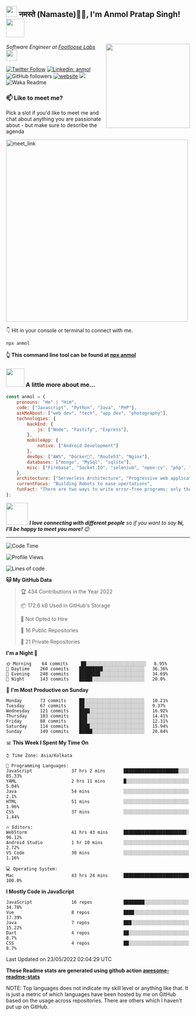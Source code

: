 <h2><img src="https://emojis.slackmojis.com/emojis/images/1531849430/4246/blob-sunglasses.gif?1531849430" width="30"/> नमस्ते (Namaste)🙏🏻, I'm Anmol Pratap Singh! <img src="https://media.giphy.com/media/12oufCB0MyZ1Go/giphy.gif" width="50"></h2>
<img align='right' src="https://media.giphy.com/media/M9gbBd9nbDrOTu1Mqx/giphy.gif" width="230">
<p><em>Software Engineer at <a href="https://www.footloose.io/">Footloose Labs
</a><img src="https://media.giphy.com/media/WUlplcMpOCEmTGBtBW/giphy.gif" width="30"> 
</em></p>

[![Twitter Follow](https://img.shields.io/twitter/follow/misteranmol?label=Follow)](https://twitter.com/intent/follow?screen_name=misteranmol)
[![Linkedin: anmol](https://img.shields.io/badge/-anmol-blue?style=flat-square&logo=Linkedin&logoColor=white&link=https://www.linkedin.com/in/anmol-p-singh/)](https://www.linkedin.com/in/anmol098/)
![GitHub followers](https://img.shields.io/github/followers/anmol098?label=Follow&style=social)
[![website](https://img.shields.io/badge/Website-46a2f1.svg?&style=flat-square&logo=Google-Chrome&logoColor=white&link=https://anmolsingh.me/)](https://anmolsingh.me/)
![](https://visitor-badge.glitch.me/badge?page_id=anmol098.anmol098)
![Waka Readme](https://github.com/anmol098/anmol098/workflows/Waka%20Readme/badge.svg)

### 📫 Like to meet me?

Pick a slot if you'd like to meet me and chat about anything you are passionate about - but make sure to describe the agenda

<a href="https://calendly.com/anmol098/30min" target="_blank"><img width="498" alt="meet_link" src="https://user-images.githubusercontent.com/15426564/144297439-f530f383-e73e-41e0-9914-a9b7d3f432e5.png"></a>

👇 Hit in your console or terminal to connect with me.

```bash
npx anmol
```
**👆 This command line tool can be found at [npx anmol](https://github.com/anmol098/npx_card)**

### <img src="https://media.giphy.com/media/VgCDAzcKvsR6OM0uWg/giphy.gif" width="50"> A little more about me...  

```javascript
const anmol = {
    pronouns: "He" | "Him",
    code: ["Javascript", "Python", "Java", "PHP"],
    askMeAbout: ["web dev", "tech", "app dev", "photography"],
    technologies: {
        backEnd: {
            js: ["Node", "Fastify", "Express"],
        },
        mobileApp: {
            native: ["Android Development"]
        },
        devOps: ["AWS", "Docker🐳", "Route53", "Nginx"],
        databases: ["mongo", "MySql", "sqlite"],
        misc: ["Firebase", "Socket.IO", "selenium", "open-cv", "php", "SuiteApp"]
    },
    architecture: ["Serverless Architecture", "Progressive web applications", "Single page applications"],
    currentFocus: "Building Robots to ease opertations",
    funFact: "There are two ways to write error-free programs; only the third one works"
};
```

<img src="https://media.giphy.com/media/LnQjpWaON8nhr21vNW/giphy.gif" width="60"> <em><b>I love connecting with different people</b> so if you want to say <b>hi, I'll be happy to meet you more!</b> 😊</em>

---
<!--START_SECTION:waka-->
![Code Time](http://img.shields.io/badge/Code%20Time-1%2C581%20hrs%206%20mins-blue)

![Profile Views](http://img.shields.io/badge/Profile%20Views-1512-blue)

![Lines of code](https://img.shields.io/badge/From%20Hello%20World%20I%27ve%20Written-1%20Million%20lines%20of%20code-blue)

**🐱 My GitHub Data** 

> 🏆 434 Contributions in the Year 2022
 > 
> 📦 172.6 kB Used in GitHub's Storage 
 > 
> 🚫 Not Opted to Hire
 > 
> 📜 16 Public Repositories 
 > 
> 🔑 21 Private Repositories  
 > 
**I'm a Night 🦉** 

```text
🌞 Morning    64 commits     ██░░░░░░░░░░░░░░░░░░░░░░░   8.95% 
🌆 Daytime    260 commits    █████████░░░░░░░░░░░░░░░░   36.36% 
🌃 Evening    248 commits    ████████░░░░░░░░░░░░░░░░░   34.69% 
🌙 Night      143 commits    █████░░░░░░░░░░░░░░░░░░░░   20.0%

```
📅 **I'm Most Productive on Sunday** 

```text
Monday       73 commits     ██░░░░░░░░░░░░░░░░░░░░░░░   10.21% 
Tuesday      67 commits     ██░░░░░░░░░░░░░░░░░░░░░░░   9.37% 
Wednesday    121 commits    ████░░░░░░░░░░░░░░░░░░░░░   16.92% 
Thursday     103 commits    ███░░░░░░░░░░░░░░░░░░░░░░   14.41% 
Friday       88 commits     ███░░░░░░░░░░░░░░░░░░░░░░   12.31% 
Saturday     114 commits    ████░░░░░░░░░░░░░░░░░░░░░   15.94% 
Sunday       149 commits    █████░░░░░░░░░░░░░░░░░░░░   20.84%

```


📊 **This Week I Spent My Time On** 

```text
⌚︎ Time Zone: Asia/Kolkata

💬 Programming Languages: 
JavaScript               37 hrs 2 mins       █████████████████████░░░░   85.33% 
YAML                     2 hrs 11 mins       █░░░░░░░░░░░░░░░░░░░░░░░░   5.04% 
Java                     54 mins             ░░░░░░░░░░░░░░░░░░░░░░░░░   2.1% 
HTML                     51 mins             ░░░░░░░░░░░░░░░░░░░░░░░░░   1.96% 
CSS                      37 mins             ░░░░░░░░░░░░░░░░░░░░░░░░░   1.44%

🔥 Editors: 
WebStorm                 41 hrs 43 mins      ████████████████████████░   96.12% 
Android Studio           1 hr 10 mins        ░░░░░░░░░░░░░░░░░░░░░░░░░   2.72% 
VS Code                  30 mins             ░░░░░░░░░░░░░░░░░░░░░░░░░   1.16%

💻 Operating System: 
Mac                      43 hrs 24 mins      █████████████████████████   100.0%

```

**I Mostly Code in JavaScript** 

```text
JavaScript               16 repos            ████████░░░░░░░░░░░░░░░░░   34.78% 
Vue                      8 repos             ████░░░░░░░░░░░░░░░░░░░░░   17.39% 
Java                     7 repos             ███░░░░░░░░░░░░░░░░░░░░░░   15.22% 
Dart                     4 repos             ██░░░░░░░░░░░░░░░░░░░░░░░   8.7% 
CSS                      4 repos             ██░░░░░░░░░░░░░░░░░░░░░░░   8.7%

```



 Last Updated on 23/05/2022 02:04:29 UTC
<!--END_SECTION:waka-->

**These Readme stats are generated using github action [awesome-readme-stats](https://github.com/anmol098/waka-readme-stats)**

NOTE: Top languages does not indicate my skill level or anything like that. It is just a metric of which languages have been hosted by me on GitHub based on the usage across repositories. There are others which I haven't put up on GitHub.
<!--stackedit_data:
eyJoaXN0b3J5IjpbMTI2NjU1ODI4OCwtMTU1MDQ0NTAwOSwtMT
YyMTcyNTA5XX0=
-->